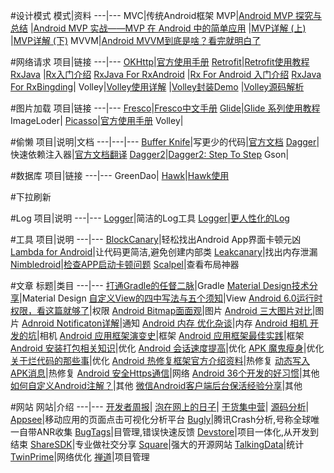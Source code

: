 #设计模式 
模式|资料
---|---
MVC|传统Android框架
MVP|[Android MVP 探究与总结](http://www.v2ex.com/t/212456#reply6)
  |[Android MVP 实战——MVP 在 Android 中的简单应用](http://www.v2ex.com/t/212695#reply5)
  |[MVP详解 (上)](http://www.jianshu.com/p/9a6845b26856)
  |[MVP详解 (下)](http://www.jianshu.com/p/0590f530c617#)
MVVM|[Android MVVM到底是啥？看完就明白了](http://mp.weixin.qq.com/s?__biz=MzA4MjU5NTY0NA==&mid=401410759&idx=1&sn=89f0e3ddf9f21f6a5d4de4388ef2c32f&scene=4#wechat_redirect)

#网络请求
项目|链接
---|---
[OKHttp](https://github.com/square/okhttp)|[官方使用手册](http://square.github.io/okhttp/)
[Retrofit](https://github.com/square/retrofit)|[Retrofit使用教程](http://www.devwiki.net/categories/Retrofit%E4%BD%BF%E7%94%A8%E6%95%99%E7%A8%8B/)
[RxJava](https://github.com/ReactiveX/RxJava) |[Rx入门介绍](http://blog.csdn.net/lzyzsd?viewmode=contents)
[RxJava For RxAndroid](https://github.com/ReactiveX/RxAndroid) |[Rx For Android 入门介绍](http://gank.io/post/560e15be2dca930e00da1083#toc_26)
[RxJava For RxBingding](https://github.com/JakeWharton/RxBinding)|
Volley|[Volley使用详解](http://blog.csdn.net/guolin_blog/article/details/17482095)
 |[Volley封装Demo](https://github.com/siyehua/VolleyDemo)
 |[Volley源码解析](http://a.codekk.com/detail/Android/grumoon/Volley%20%E6%BA%90%E7%A0%81%E8%A7%A3%E6%9E%90)
 

#图片加载
项目|链接
---|---
[Fresco](https://github.com/facebook/fresco)|[Fresco中文手册](http://www.fresco-cn.org/)
[Glide](https://github.com/bumptech/glide)|[Glide 系列使用教程](http://mrfu.me/2016/02/27/Glide_Getting_Started/)
ImageLoder|
[Picasso](https://github.com/square/picasso)|[官方使用手册](http://square.github.io/picasso/)
Volley|

#偷懒
项目|说明|文档
---|---|---
[Buffer Knife](https://github.com/siyehua/butterknife)|写更少的代码|[官方文档](http://jakewharton.github.io/butterknife/)
[Dagger](http://square.github.io/dagger/)|快速依赖注入器|[官方文档翻译](http://fanxu.me/post/2013-07-18#main)
[Dagger2](https://github.com/google/dagger)|[Dagger2: Step To Step](http://www.jianshu.com/p/7505d92d7748)
Gson|

#数据库
项目|链接
---|---
GreenDao|
[Hawk](https://github.com/orhanobut/hawk)|[Hawk使用](http://blog.csdn.net/aaawqqq/article/details/50352309)

#下拉刷新

#Log
项目|说明
---|---
[Logger](https://github.com/orhanobut/logger)|简洁的Log工具
[Logger](https://github.com/tianzhijiexian/logger)|[更人性化的Log](https://github.com/tianzhijiexian/Android-Best-Practices)


#工具
项目|说明
---|---
[BlockCanary](http://blog.zhaiyifan.cn/2016/01/16/BlockCanaryTransparentPerformanceMonitor/)|轻松找出Android App界面卡顿元凶
[Lambda for Android](http://www.jcodecraeer.com/a/anzhuokaifa/androidkaifa/2016/0325/4078.html)|让代码更简洁,避免创建内部类
[Leakcanary](https://github.com/square/leakcanary)|找出内存泄漏
[Nimbledroid](https://nimbledroid.com/)|[检查APP启动卡顿问题](http://blog.nimbledroid.com/2016/03/21/ways-to-hang-main-thread-zh.html)
[Scalpel](https://github.com/JakeWharton/scalpel)|查看布局神器

#文章
标题|类目
---|---
[打通Gradle的任督二脉](http://mp.weixin.qq.com/s?__biz=MzI1NjEwMTM4OA==&mid=2651231835&idx=1&sn=c9973f4476fb98a3003ca86aeb3744eb&scene=4#wechat_redirect)|Gradle
[Material Design技术分享](http://mp.weixin.qq.com/s?__biz=MzI1NjEwMTM4OA==&mid=2651231829&idx=1&sn=2418c741e7f0e41f6ac4fff4dc2de6f0&scene=4#wechat_redirect)|Material Design
[自定义View的四中写法与五个须知](http://mp.weixin.qq.com/s?__biz=MzA4MjU5NTY0NA==&mid=400689048&idx=1&sn=8bca78562f309837c9cb3449a0b8a411&scene=4#wechat_redirect)|View
[Android 6.0运行时权限，看这篇就够了](http://droidyue.com/blog/2016/01/17/understanding-marshmallow-runtime-permission/)|权限
[Android Bitmap面面观](http://mp.weixin.qq.com/s?__biz=MzA4MjU5NTY0NA==&mid=404530070&idx=1&sn=e2580b69d6ec73dabf8160216aa6702a&scene=4#wechat_redirect)|图片
[Android 三大图片对比](http://mp.weixin.qq.com/s?__biz=MzAxNjI3MDkzOQ==&mid=400056342&idx=1&sn=894325d70f16a28bfe8d6a4da31ec304&scene=4#wechat_redirect)|图片
[Adnroid Notificaton详解](http://blog.csdn.net/vipzjyno1/article/details/25248021)|通知
[Android 内存 优化杂谈](http://mp.weixin.qq.com/s?__biz=MzAwNDY1ODY2OQ==&mid=400656149&idx=1&sn=122b4f4965fafebf78ec0b4fce2ef62a&scene=4#wechat_redirect)|内存
[Android 相机 开发的坑](http://mp.weixin.qq.com/s?__biz=MzI1MTA1MzM2Nw==&mid=401454605&idx=1&sn=d5a16f6dc13e7581fec08a4e704cd5d0&scene=4#wechat_redirect)|相机
[Android 应用框架演变史](http://mp.weixin.qq.com/s?__biz=MzA4MjU5NTY0NA==&mid=401314593&idx=1&sn=21d83ed33d307944937afe00abfe1ac3&scene=4#wechat_redirect)|框架
[Android 应用框架最佳实践](http://mp.weixin.qq.com/s?__biz=MzA4MjU5NTY0NA==&mid=400620365&idx=1&sn=1bac4bf29686cea8b05f970f2d714155&scene=4#wechat_redirect)|框架
[Android 安装打包相关知识](http://mp.weixin.qq.com/s?__biz=MzAwNDY1ODY2OQ==&mid=208008519&idx=1&sn=278b7793699a654b51588319b15b3013&scene=4#wechat_redirect)|优化
[Android 会话速度提高](http://mp.weixin.qq.com/s?__biz=MzAwNDY1ODY2OQ==&mid=207548094&idx=1&sn=1a277620bc28349368b68ed98fbefebe&scene=4#wechat_redirect)|优化
[APK 魔鬼瘦身](http://mp.weixin.qq.com/s?__biz=MzA4MjU5NTY0NA==&mid=402168736&idx=1&sn=723e9fddacfecdfbeee3d3365f6d1a2f&scene=4#wechat_redirect)|优化
[关于烂代码的那些事](http://mp.weixin.qq.com/s?__biz=MzA4MjU5NTY0NA==&mid=401314593&idx=1&sn=21d83ed33d307944937afe00abfe1ac3&scene=4#wechat_redirect)|优化
[Android 热修复框架官方介绍资料](http://mp.weixin.qq.com/s?__biz=MzAxNjI3MDkzOQ==&mid=2654472539&idx=1&sn=9e813751d50a91bc0a8e4a2515d66aee&scene=4#wechat_redirect)|热修复
[动态写入APK消息](http://mp.weixin.qq.com/s?__biz=MzAxNjI3MDkzOQ==&mid=405919721&idx=1&sn=fdad21c0bc74d90e66443d488e8cdc8f&scene=4#wechat_redirect)|热修复
[Android 安全Https通信](http://mp.weixin.qq.com/s?__biz=MzAxNjI3MDkzOQ==&mid=405475595&idx=1&sn=5bb0c2a6f1da40ee12048e5093d78c96&scene=4#wechat_redirect)|网络
[Android 36个开发的好习惯](http://mp.weixin.qq.com/s?__biz=MzA4MjU5NTY0NA==&mid=400678448&idx=1&sn=61470ccafb6c6282fb71f1fd962db479&scene=4#wechat_redirect)|其他
[如何自定义Android注解？](http://mp.weixin.qq.com/s?__biz=MzA4MjU5NTY0NA==&mid=402332603&idx=1&sn=a04a622f8feb0ce35bc2356adfb18698&scene=4#wechat_redirect)|其他
[微信Android客户端后台保活经验分享](https://mp.weixin.qq.com/s?__biz=MzA3ODg4MDk0Ng==&mid=403254393&idx=1&sn=8dc0e3a03031177777b5a5876cb210cc&scene=1&srcid=0402uDoqRaKQffY51mJ0N8G6&key=710a5d99946419d98b567bf76a8e4f11bb50879bb6d2238881b4ab84e10cc0840e943ea3003a0106d73399e336311cec&ascene=0&uin=MTYzMjY2MTE1&devicetype=iMac+MacBookPro10%2C1+OSX+OSX+10.11.4+build(15E65)&version=11020201&pass_ticket=gGDjhIlTQ7vPThoj%2FZ5xrdCNNXWwfjAXhqZnbyhnJmQ%3D)|其他



#网站
网站|介绍
---|---
[开发者周报](http://www.androidweekly.cn/)|
[泡在网上的日子](http://www.jcodecraeer.com/plus/list.php?tid=16)|
[干货集中营](http://gank.io/)|
[源码分析](http://codekk.com/open-source-project-analysis)|
[Appsee](https://www.appsee.com/)|移动应用的页面点击可视化分析平台
[Bugly](http://bugly.qq.com/)|腾讯Crash分析,号称全球唯一自带ANR收集
[BugTags](https://www.bugtags.com/)|目管理,错误快速反馈
[Devstore](http://www.devstore.cn/)|项目一体化,从开发到结束
[ShareSDK](http://www.mob.com/)|专业做社交分享
[Square](http://square.github.io/#android)|强大的开源网站
[TalkingData](https://www.talkingdata.com/)|统计
[TwinPrime](http://twinprime.com/)|网络优化
[禅道](http://www.zentao.net/)|项目管理


